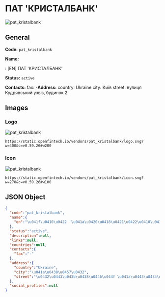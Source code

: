 
# ПАТ 'КРИСТАЛБАНК' 
![pat_kristalbank](https://static.openfintech.io/vendors/pat_kristalbank/logo.svg?w=400&c=v0.59.26#w200)  

## General 
 
**Code:** `pat_kristalbank` 
 
**Name:** 
 
:	[EN] ПАТ 'КРИСТАЛБАНК' 
 
**Status:** `active` 
 
**Contacts:** 
fax: -**Address:** 
country: Ukraine 
city: Київ 
street: вулиця Кудрявський узвіз, будинок 2 

## Images 

### Logo 
 
![pat_kristalbank](https://static.openfintech.io/vendors/pat_kristalbank/logo.svg?w=400&c=v0.59.26#w200)  

```
https://static.openfintech.io/vendors/pat_kristalbank/logo.svg?w=400&c=v0.59.26#w200
```  

### Icon 
 
![pat_kristalbank](https://static.openfintech.io/vendors/pat_kristalbank/icon.svg?w=278&c=v0.59.26#w100)  

```
https://static.openfintech.io/vendors/pat_kristalbank/icon.svg?w=278&c=v0.59.26#w100
```  

## JSON Object 

```json
{
  "code":"pat_kristalbank",
  "name":{
    "en":"\u041f\u0410\u0422 '\u041a\u0420\u0418\u0421\u0422\u0410\u041b\u0411\u0410\u041d\u041a'"
  },
  "status":"active",
  "description":null,
  "links":null,
  "countries":null,
  "contacts":{
    "fax":"-"
  },
  "address":{
    "country":"Ukraine",
    "city":"\u041a\u0438\u0457\u0432",
    "street":"\u0432\u0443\u043b\u0438\u0446\u044f \u041a\u0443\u0434\u0440\u044f\u0432\u0441\u044c\u043a\u0438\u0439 \u0443\u0437\u0432\u0456\u0437, \u0431\u0443\u0434\u0438\u043d\u043e\u043a 2"
  },
  "social_profiles":null
}
```  
